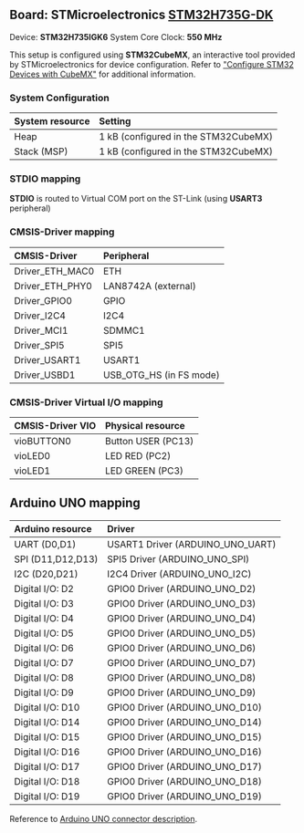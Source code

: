 Board: STMicroelectronics [STM32H735G-DK](https://www.st.com/en/evaluation-tools/stm32h735g-dk.html)
------------------------------------------

Device: **STM32H735IGK6**
System Core Clock: **550 MHz**

This setup is configured using **STM32CubeMX**, an interactive tool provided by STMicroelectronics for device configuration.
Refer to ["Configure STM32 Devices with CubeMX"](https://github.com/Open-CMSIS-Pack/cmsis-toolbox/blob/main/docs/CubeMX.md) for additional information.

### System Configuration

| System resource       | Setting
|:----------------------|:----------------------------------------------
| Heap                  | 1 kB (configured in the STM32CubeMX)
| Stack (MSP)           | 1 kB (configured in the STM32CubeMX)

### STDIO mapping

**STDIO** is routed to Virtual COM port on the ST-Link (using **USART3** peripheral)

### CMSIS-Driver mapping

| CMSIS-Driver          | Peripheral
|:----------------------|:----------------------------------------------
| Driver_ETH_MAC0       | ETH
| Driver_ETH_PHY0       | LAN8742A (external)
| Driver_GPIO0          | GPIO
| Driver_I2C4           | I2C4
| Driver_MCI1           | SDMMC1
| Driver_SPI5           | SPI5
| Driver_USART1         | USART1
| Driver_USBD1          | USB_OTG_HS (in FS mode)

### CMSIS-Driver Virtual I/O mapping

| CMSIS-Driver VIO      | Physical resource
|:----------------------|:----------------------------------------------
| vioBUTTON0            | Button USER (PC13)
| vioLED0               | LED RED     (PC2)
| vioLED1               | LED GREEN   (PC3)

## Arduino UNO mapping

| Arduino resource      | Driver
|:----------------------|:----------------------------------------------
| UART (D0,D1)          | USART1 Driver (ARDUINO_UNO_UART)
| SPI  (D11,D12,D13)    | SPI5   Driver (ARDUINO_UNO_SPI)
| I2C  (D20,D21)        | I2C4   Driver (ARDUINO_UNO_I2C)
| Digital I/O: D2       | GPIO0  Driver (ARDUINO_UNO_D2)
| Digital I/O: D3       | GPIO0  Driver (ARDUINO_UNO_D3)
| Digital I/O: D4       | GPIO0  Driver (ARDUINO_UNO_D4)
| Digital I/O: D5       | GPIO0  Driver (ARDUINO_UNO_D5)
| Digital I/O: D6       | GPIO0  Driver (ARDUINO_UNO_D6)
| Digital I/O: D7       | GPIO0  Driver (ARDUINO_UNO_D7)
| Digital I/O: D8       | GPIO0  Driver (ARDUINO_UNO_D8)
| Digital I/O: D9       | GPIO0  Driver (ARDUINO_UNO_D9)
| Digital I/O: D10      | GPIO0  Driver (ARDUINO_UNO_D10)
| Digital I/O: D14      | GPIO0  Driver (ARDUINO_UNO_D14)
| Digital I/O: D15      | GPIO0  Driver (ARDUINO_UNO_D15)
| Digital I/O: D16      | GPIO0  Driver (ARDUINO_UNO_D16)
| Digital I/O: D17      | GPIO0  Driver (ARDUINO_UNO_D17)
| Digital I/O: D18      | GPIO0  Driver (ARDUINO_UNO_D18)
| Digital I/O: D19      | GPIO0  Driver (ARDUINO_UNO_D19)

Reference to [Arduino UNO connector description](https://github.com/Open-CMSIS-Pack/cmsis-toolbox/blob/main/docs/ReferenceApplications.md#arduino-shield).
